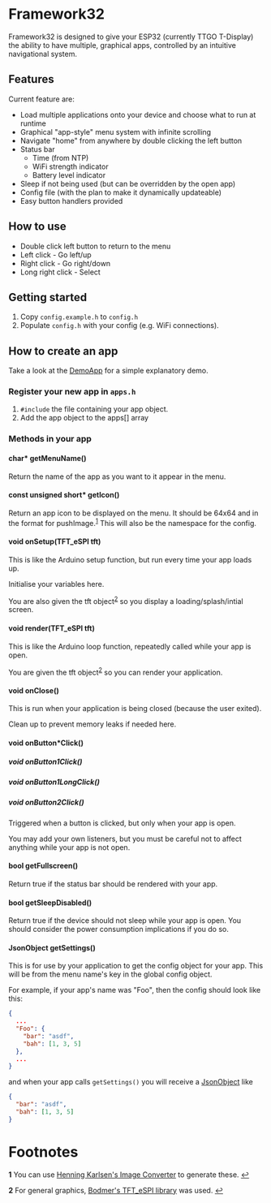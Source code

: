 # Framework32

Framework32 is designed to give your ESP32 (currently TTGO T-Display) the ability
to have multiple, graphical apps, controlled by an intuitive navigational system.

## Features

Current feature are:
- Load multiple applications onto your device and choose what to run at runtime
- Graphical "app-style" menu system with infinite scrolling
- Navigate "home" from anywhere by double clicking the left button
- Status bar
  - Time (from NTP)
  - WiFi strength indicator
  - Battery level indicator
- Sleep if not being used (but can be overridden by the open app)
- Config file (with the plan to make it dynamically updateable)
- Easy button handlers provided


## How to use

- Double click left button to return to the menu
- Left click - Go left/up
- Right click - Go right/down
- Long right click - Select

## Getting started

1. Copy `config.example.h` to `config.h`
2. Populate `config.h` with your config (e.g. WiFi connections).

## How to create an app

Take a look at the [DemoApp](DemoApp.h) for a simple explanatory demo.

### Register your new app in `apps.h`

1. `#include` the file containing your app object.
2. Add the app object to the apps[] array

### Methods in your app

#### char* getMenuName()

Return the name of the app as you want to it appear in the menu.

#### const unsigned short* getIcon()

Return an app icon to be displayed on the menu. It should be 64x64 and in the format for pushImage.<sup id="a1">[1](#f1)</sup>
This will also be the namespace for the config.

#### void onSetup(TFT_eSPI tft)

This is like the Arduino setup function, but run every time your app loads up.

Initialise your variables here.

You are also given the tft object<sup id="a2">[2](#f2)</sup> so you display a loading/splash/intial screen.

#### void render(TFT_eSPI tft)

This is like the Arduino loop function, repeatedly called while your app is open.

You are given the tft object<sup id="a3">[2](#f2)</sup> so you can render your application.

#### void onClose()

This is run when your application is being closed (because the user exited).

Clean up to prevent memory leaks if needed here.

#### void onButton*Click()
##### void onButton1Click()
##### void onButton1LongClick()
##### void onButton2Click()

Triggered when a button is clicked, but only when your app is open.

You may add your own listeners, but you must be careful not to affect anything while your app is not open.

#### bool getFullscreen()

Return true if the status bar should be rendered with your app.

#### bool getSleepDisabled()

Return true if the device should not sleep while your app is open. You should consider the power consumption implications if you do so.

#### JsonObject getSettings()

This is for use by your application to get the config object for your app. This will be from the menu name's key in the global config object.

For example, if your app's name was "Foo", then the config should look like this:
```json
{
  ...
  "Foo": {
    "bar": "asdf",
    "bah": [1, 3, 5]
  },
  ...
}
```
and when your app calls `getSettings()` you will receive a [JsonObject](https://arduinojson.org/v6/api/jsonobject/) like
```json
{
  "bar": "asdf",
  "bah": [1, 3, 5]
}
```

# Footnotes

<b id="f1">1</b> You can use [Henning Karlsen's Image Converter](http://www.rinkydinkelectronics.com/t_imageconverter565.php) to generate these. [↩](#a2)

<b id="f2">2</b> For general graphics, [Bodmer's TFT_eSPI library](https://github.com/Bodmer/TFT_eSPI) was used. [↩](#a1)

